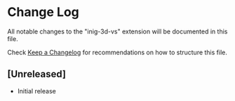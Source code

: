 # Change Log

All notable changes to the "inig-3d-vs" extension will be documented in this file.

Check [Keep a Changelog](http://keepachangelog.com/) for recommendations on how to structure this file.

## [Unreleased]

- Initial release